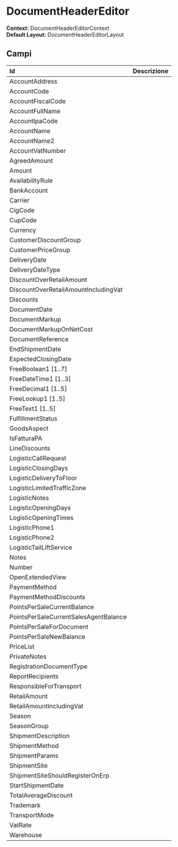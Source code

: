 # DocumentHeaderEditor

  
 **Context:** DocumentHeaderEditorContext   
 **Default Layout:** DocumentHeaderEditorLayout

## Campi

| Id | Descrizione |
| :--- | :--- |
| AccountAddress |  |
| AccountCode |  |
| AccountFiscalCode |  |
| AccountFullName |  |
| AccountIpaCode |  |
| AccountName |  |
| AccountName2 |  |
| AccountVatNumber |  |
| AgreedAmount |  |
| Amount |  |
| AvailabilityRule |  |
| BankAccount |  |
| Carrier |  |
| CigCode |  |
| CupCode |  |
| Currency |  |
| CustomerDiscountGroup |  |
| CustomerPriceGroup |  |
| DeliveryDate |  |
| DeliveryDateType |  |
| DiscountOverRetailAmount |  |
| DiscountOverRetailAmountIncludingVat |  |
| Discounts |  |
| DocumentDate |  |
| DocumentMarkup |  |
| DocumentMarkupOnNetCost |  |
| DocumentReference |  |
| EndShipmentDate |  |
| ExpectedClosingDate |  |
| FreeBoolean1 \[1..7\] |  |
| FreeDateTime1 \[1..3\] |  |
| FreeDecimal1 \[1..5\] |  |
| FreeLookup1 \[1..5\] |  |
| FreeText1 \[1..5\] |  |
| FulfillmentStatus |  |
| GoodsAspect |  |
| IsFatturaPA |  |
| LineDiscounts |  |
| LogisticCallRequest |  |
| LogisticClosingDays |  |
| LogisticDeliveryToFloor |  |
| LogisticLimitedTrafficZone |  |
| LogisticNotes |  |
| LogisticOpeningDays |  |
| LogisticOpeningTimes |  |
| LogisticPhone1 |  |
| LogisticPhone2 |  |
| LogisticTailLiftService |  |
| Notes |  |
| Number |  |
| OpenExtendedView |  |
| PaymentMethod |  |
| PaymentMethodDiscounts |  |
| PointsPerSaleCurrentBalance |  |
| PointsPerSaleCurrentSalesAgentBalance |  |
| PointsPerSaleForDocument |  |
| PointsPerSaleNewBalance |  |
| PriceList |  |
| PrivateNotes |  |
| RegistrationDocumentType |  |
| ReportRecipients |  |
| ResponsibleForTransport |  |
| RetailAmount |  |
| RetailAmountIncludingVat |  |
| Season |  |
| SeasonGroup |  |
| ShipmentDescription |  |
| ShipmentMethod |  |
| ShipmentParams |  |
| ShipmentSite |  |
| ShipmentSiteShouldRegisterOnErp |  |
| StartShipmentDate |  |
| TotalAverageDiscount |  |
| Trademark |  |
| TransportMode |  |
| VatRate |  |
| Warehouse |  |

